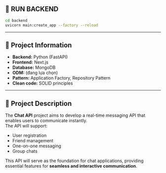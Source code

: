 ## 🔹 RUN BACKEND

```bash
cd backend
uvicorn main:create_app --factory --reload
```

---

## 🔹 Project Information

- **Backend:** Python (FastAPI)  
- **Frontend:** Next.js  
- **Database:** MongoDB  
- **ODM:** (đang lựa chọn)  
- **Pattern:** Application Factory, Repository Pattern  
- **Clean code:** SOLID principles  

---

## 🔹 Project Description

The **Chat API** project aims to develop a real-time messaging API that enables users to communicate instantly.  
The API will support:

- User registration
- Friend management
- One-on-one messaging
- Group chats

This API will serve as the foundation for chat applications, providing essential features for **seamless and interactive communication**.

